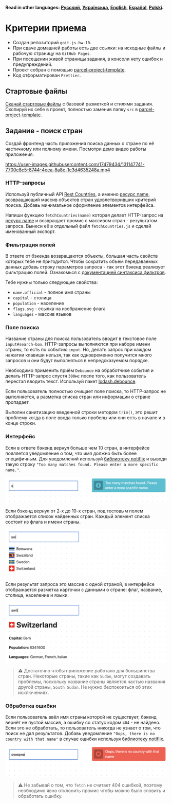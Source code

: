 **Read in other languages: [Русский](README.md), [Українська](README.ua.md),
[English](README.en.md), [Español](README.es.md), [Polski](README.pl.md).**

# Критерии приема

- Создан репозиторий `goit-js-hw-10`.
- При сдаче домашней работы есть две ссылки: на исходные файлы и рабочую
  страницу на `GitHub Pages`.
- При посещении живой страницы задания, в консоли нету ошибок и предупреждений.
- Проект собран с помощью
  [parcel-project-template](https://github.com/goitacademy/parcel-project-template).
- Код отформатирован `Prettier`.

## Стартовые файлы

[Скачай стартовые файлы](https://downgit.github.io/#/home?url=https://github.com/goitacademy/javascript-homework/tree/main/v2/10/src)
с базовой разметкой и стилями задания. Скопируй их себе в проект, полностью
заменив папку `src` в
[parcel-project-template](https://github.com/goitacademy/parcel-project-template).

## Задание - поиск стран

Создай фронтенд часть приложения поиска данных о стране по её частичному или
полному имени. Посмотри демо видео работы приложения.

https://user-images.githubusercontent.com/17479434/131147741-7700e8c5-8744-4eea-8a8e-1c3d4635248a.mp4

<!-- Посмотри
[демо видео](https://user-images.githubusercontent.com/17479434/131147741-7700e8c5-8744-4eea-8a8e-1c3d4635248a.mp4)
работы приложения. -->

### HTTP-запросы

Используй публичный API [Rest Countries](https://restcountries.com/), а именно
[ресурс name](https://restcountries.com/#api-endpoints-v3-name), возвращающий
массив объектов стран удовлетворивших критерий поиска. Добавь минимальное
оформление элементов интерфейса.

Напиши функцию `fetchCountries(name)` которая делает HTTP-запрос на
[ресурс name](https://restcountries.com/#api-endpoints-v3-name) и возвращает
промис с массивом стран - результатом запроса. Вынеси её в отдельный файл
`fetchCountries.js` и сделай именованный экспорт.

### Фильтрация полей

В ответе от бэкенда возвращаются объекты, большая часть свойств которых тебе не
пригодится. Чтобы сократить объем передаваемых данных добавь строку параметров
запроса - так этот бэкенд реализует фильтрацию полей. Ознакомься с
[документацией синтаксиса фильтров](https://restcountries.com/#filter-response).

Тебе нужны только следующие свойства:

- `name.official` - полное имя страны
- `capital` - столица
- `population` - население
- `flags.svg` - ссылка на изображение флага
- `languages` - массив языков

### Поле поиска

Название страны для поиска пользователь вводит в текстовое поле
`input#search-box`. HTTP-запросы выполняются при наборе имени страны, то есть по
событию `input`. Но, делать запрос при каждом нажатии клавиши нельзя, так как
одновременно получится много запросов и они будут выполняться в непредсказуемом
порядке.

Необходимо применить приём `Debounce` на обработчике события и делать
HTTP-запрос спустя `300мс` после того, как пользователь перестал вводить текст.
Используй пакет
[lodash.debounce](https://www.npmjs.com/package/lodash.debounce).

Если пользователь полностью очищает поле поиска, то HTTP-запрос не выполняется,
а разметка списка стран или информации о стране пропадает.

Выполни санитизацию введенной строки методом `trim()`, это решит проблему когда
в поле ввода только пробелы или они есть в начале и в конце строки.

### Интерфейс

Если в ответе бэкенд вернул больше чем 10 стран, в интерфейсе пояляется
уведомление о том, что имя должно быть более специфичным. Для уведомлений
используй [библиотеку notiflix](https://github.com/notiflix/Notiflix#readme) и
выводи такую строку
`"Too many matches found. Please enter a more specific name."`.

![Too many matches alert](https://raw.githubusercontent.com/goitacademy/javascript-homework/main/v2/10/preview/too-many-matches.png)

Если бэкенд вернул от 2-х до 10-х стран, под тестовым полем отображается список
найденных стран. Каждый элемент списка состоит из флага и имени страны.

![Country list UI](https://raw.githubusercontent.com/goitacademy/javascript-homework/main/v2/10/preview/country-list.png)

Если результат запроса это массив с одной страной, в интерфейсе отображается
разметка карточки с данными о стране: флаг, название, столица, население и
языки.

![Country info UI](https://raw.githubusercontent.com/goitacademy/javascript-homework/main/v2/10/preview/country-info.png)

> ⚠️ Достаточно чтобы приложение работало для большинства стран. Некоторые
> страны, такие как `Sudan`, могут создавать проблемы, поскольку название страны
> является частью названия другой страны, `South Sudan`. Не нужно беспокоиться
> об этих исключениях.

### Обработка ошибки

Если пользователь ввёл имя страны которой не существует, бэкенд вернёт не пустой
массив, а ошибку со статус кодом `404` - не найдено. Если это не обработать, то
пользователь никогда не узнает о том, что поиск не дал результатов. Добавь
уведомление `"Oops, there is no country with that name"` в случае ошибки
используя [библиотеку notiflix](https://github.com/notiflix/Notiflix#readme).

![Error alert](https://raw.githubusercontent.com/goitacademy/javascript-homework/main/v2/10/preview/error-alert.png)

> ⚠️ Не забывай о том, что `fetch` не считает 404 ошибкой, поэтому необходимо
> явно отклонить промис чтобы можно было словить и обработать ошибку.
